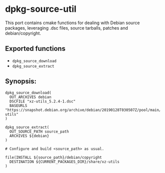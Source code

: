 # dpkg-source-util

This port contains cmake functions for dealing with Debian source packages,
leveraging .dsc files, source tarballs, patches and debian/copyright.

## Exported functions

 * `dpkg_source_download`
 * `dpkg_source_extract`

## Synopsis:

~~~
dpkg_source_download(
  OUT_ARCHIVES debian
  DSCFILE "xz-utils_5.2.4-1.dsc"
  BASEURLS "https://snapshot.debian.org/archive/debian/20190128T030507Z/pool/main/x/xz-utils"
)

dpkg_source_extract(
  OUT_SOURCE_PATH source_path
  ARCHIVES ${debian}
)

# Configure and build <source_path> as usual.

file(INSTALL ${source_path}/debian/copyright
  DESTINATION ${CURRENT_PACKAGES_DIR}/share/xz-utils
)
~~~
